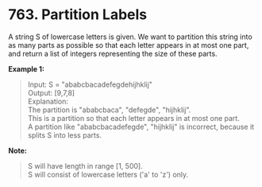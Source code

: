 # 763. Partition Labels

A string S of lowercase letters is given. We want to partition this string into as many parts as possible so that each letter appears in at most one part, and return a list of integers representing the size of these parts.

**Example 1:**
> Input: S = "ababcbacadefegdehijhklij"  
Output: [9,7,8]  
Explanation:  
The partition is "ababcbaca", "defegde", "hijhklij".  
This is a partition so that each letter appears in at most one part.  
A partition like "ababcbacadefegde", "hijhklij" is incorrect, because it splits S into less parts.  

**Note:**

> S will have length in range [1, 500].  
S will consist of lowercase letters ('a' to 'z') only.
